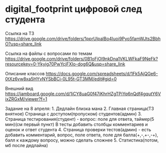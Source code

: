 # digital_footprint цифровой след студента


Ссылка на ТЗ  https://drive.google.com/drive/folders/1pprUlpalBo4Iuoi9Pyo5famWJts2BbhO?usp=share_link

Ссылка на файлы с вопросами по темам https://drive.google.com/drive/folders/0B1oFjOl9nkDna1VKLWFkaF9NeFk?resourcekey=0-Ykyig70PwYcjFXIo-dog6Q&usp=share_link

Описание классов https://docs.google.com/spreadsheets/d/1Fk5AjQGe6-0tXz6vw8xa5HYvNYSbBCi-0L95t-GT3MM/edit#gid=0

Внешний вид https://jamboard.google.com/d/1iCY8uaG0f47iKhrHZgTPiYq6nQdf4gqutY6VixZRGxM/viewer?f=1

Задание на 8 апреля:
    1. Дедлайн близка мана
    2. Главная страница(ТЗ внятное)
        Страница с доступом(пропуском) студентов(админ)
    3. Страница тестирования(студент) - вопрос: поле для ответа, таймер(5 мин)(см первый пункт)
        В тесты добавить столбцы комментариев и оценок и ответ студента
    4. Страница проверки тестов(админ) - есть добавить комментарий, вопрос, поле ответа, 
        поле для балла(+,-,+-,-+), балл к каждому вопросу, можно сделать сложнее
    5. Статистика(потом, мб после дедлайна)
    




